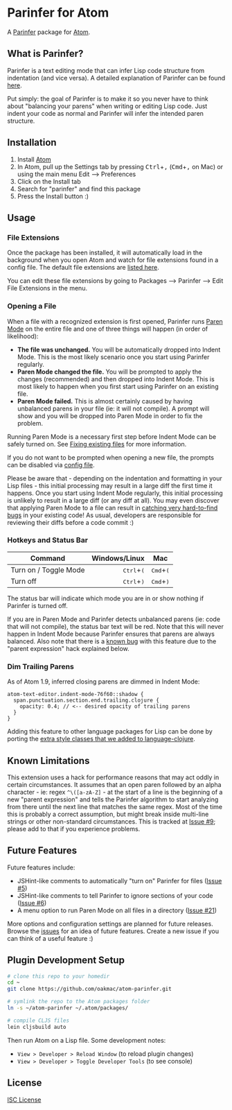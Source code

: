 # Parinfer for Atom

A [Parinfer] package for [Atom].

## What is Parinfer?

Parinfer is a text editing mode that can infer Lisp code structure from
indentation (and vice versa). A detailed explanation of Parinfer can be found
[here].

Put simply: the goal of Parinfer is to make it so you never have to think about
"balancing your parens" when writing or editing Lisp code. Just indent your code
as normal and Parinfer will infer the intended paren structure.

## Installation

1. Install [Atom]
1. In Atom, pull up the Settings tab by pressing <kbd>Ctrl</kbd>+<kbd>,</kbd>
   (<kbd>Cmd</kbd>+<kbd>,</kbd> on Mac) or using the main menu Edit -->
   Preferences
1. Click on the Install tab
1. Search for "parinfer" and find this package
1. Press the Install button :)

## Usage

### File Extensions

Once the package has been installed, it will automatically load in the
background when you open Atom and watch for file extensions found in a config
file. The default file extensions are [listed here].

You can edit these file extensions by going to Packages --> Parinfer --> Edit
File Extensions in the menu.

### Opening a File

When a file with a recognized extension is first opened, Parinfer runs [Paren
Mode] on the entire file and one of three things will happen (in order of
likelihood):

* **The file was unchanged.** You will be automatically dropped into Indent
  Mode. This is the most likely scenario once you start using Parinfer
  regularly.
* **Paren Mode changed the file.** You will be prompted to apply the changes
  (recommended) and then dropped into Indent Mode. This is most likely to happen
  when you first start using Parinfer on an existing file.
* **Paren Mode failed.** This is almost certainly caused by having unbalanced
  parens in your file (ie: it will not compile). A prompt will show and you will
  be dropped into Paren Mode in order to fix the problem.

Running Paren Mode is a necessary first step before Indent Mode can be safely
turned on. See [Fixing existing files] for more information.

If you do not want to be prompted when opening a new file, the prompts can be
disabled via [config file].

Please be aware that - depending on the indentation and formatting in your Lisp
files - this initial processing may result in a large diff the first time it
happens. Once you start using Indent Mode regularly, this initial processing is
unlikely to result in a large diff (or any diff at all). You may even discover
that applying Paren Mode to a file can result in [catching very hard-to-find
bugs] in your existing code! As usual, developers are responsible for reviewing
their diffs before a code commit :)

### Hotkeys and Status Bar

|  Command              | Windows/Linux                | Mac                         |
|-----------------------|-----------------------------:|-----------------------------|
| Turn on / Toggle Mode | <kbd>Ctrl</kbd>+<kbd>(</kbd> | <kbd>Cmd</kbd>+<kbd>(</kbd> |
| Turn off              | <kbd>Ctrl</kbd>+<kbd>)</kbd> | <kbd>Cmd</kbd>+<kbd>)</kbd> |

The status bar will indicate which mode you are in or show nothing if Parinfer
is turned off.

If you are in Paren Mode and Parinfer detects unbalanced parens (ie: code that
will not compile), the status bar text will be red. Note that this will never
happen in Indent Mode because Parinfer ensures that parens are always balanced.
Also note that there is a [known bug] with this feature due to the "parent
expression" hack explained below.

### Dim Trailing Parens

As of Atom 1.9, inferred closing parens are dimmed in Indent Mode:

```less
atom-text-editor.indent-mode-76f60::shadow {
  span.punctuation.section.end.trailing.clojure {
    opacity: 0.4; // <-- desired opacity of trailing parens
  }
}
```

Adding this feature to other language packages for Lisp can be done by porting
the [extra style classes that we added to language-clojure][style-extras].

[style-extras]:https://github.com/atom/language-clojure/pull/37/files

## Known Limitations

This extension uses a hack for performance reasons that may act oddly in certain
circumstances. It assumes that an open paren followed by an alpha character -
ie: regex `^\([a-zA-Z]` - at the start of a line is the beginning of a new
"parent expression" and tells the Parinfer algorithm to start analyzing from
there until the next line that matches the same regex. Most of the time this is
probably a correct assumption, but might break inside multi-line strings or
other non-standard circumstances. This is tracked at [Issue #9]; please add to
that if you experience problems.

## Future Features

Future features include:

* JSHint-like comments to automatically "turn on" Parinfer for files ([Issue #5](https://github.com/oakmac/atom-parinfer/issues/5))
* JSHint-like comments to tell Parinfer to ignore sections of your code ([Issue #6](https://github.com/oakmac/atom-parinfer/issues/6))
* A menu option to run Paren Mode on all files in a directory ([Issue #21](https://github.com/oakmac/atom-parinfer/issues/21))

More options and configuration settings are planned for future releases. Browse
the [issues] for an idea of future features. Create a new issue if you can think
of a useful feature :)

## Plugin Development Setup

```sh
# clone this repo to your homedir
cd ~
git clone https://github.com/oakmac/atom-parinfer.git

# symlink the repo to the Atom packages folder
ln -s ~/atom-parinfer ~/.atom/packages/

# compile CLJS files
lein cljsbuild auto
```

Then run Atom on a Lisp file.  Some development notes:

- `View > Developer > Reload Window` (to reload plugin changes)
- `View > Developer > Toggle Developer Tools` (to see console)

## License

[ISC License]

[here]:http://shaunlebron.github.io/parinfer/
[Parinfer]:http://shaunlebron.github.io/parinfer/
[Atom]:https://atom.io/
[listed here]:https://github.com/oakmac/atom-parinfer/blob/master/src-cljs/atom_parinfer/core.cljs#L65-L76
[issues]:https://github.com/oakmac/atom-parinfer/issues
[catching very hard-to-find bugs]:https://github.com/oakmac/atom-parinfer/commit/d4b49ec2636fd0530f3f2fbca9924db6c97d3a8f
[known bug]:https://github.com/oakmac/atom-parinfer/issues/32
[config file]:https://github.com/oakmac/atom-parinfer/issues/34#issuecomment-170146141
[Issue #9]:https://github.com/oakmac/atom-parinfer/issues/9
[Paren Mode]:http://shaunlebron.github.io/parinfer/#paren-mode
[Indent Mode]:http://shaunlebron.github.io/parinfer/#indent-mode
[Fixing existing files]:http://shaunlebron.github.io/parinfer/#fixing-existing-files
[ISC License]:LICENSE.md
